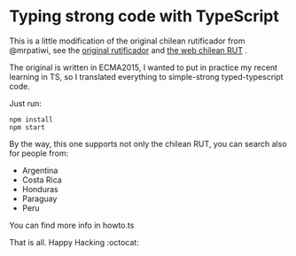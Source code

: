 Typing strong code with TypeScript
=================================

This is a little modification of the original chilean rutificador from @mrpatiwi, see the [original rutificador](https://github.com/mrpatiwi/rutificador) and [the web chilean RUT](https://chile.rutificador.com/)
.

The original is written in ECMA2015, I wanted to put in practice my recent learning in TS, so I translated everything to simple-strong typed-typescript code.

Just run:

 ```bssh
 npm install
 npm start
 ```
 
 By the way, this one supports not only the chilean RUT, you can search also for people from:
 
  - Argentina
  - Costa Rica
  - Honduras
  - Paraguay
  - Peru

You can find more info in howto.ts

That is all. Happy Hacking :octocat: